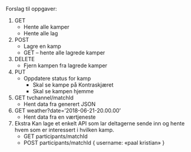 Forslag til oppgaver:

1.  GET
    * Hente alle kamper
    * Hente alle lag
2.  POST
    * Lagre en kamp
    * GET – hente alle lagrede kamper
3.  DELETE
    * Fjern kampen fra lagrede kamper
4.  PUT
    * Oppdatere status for kamp
        * Skal se kampe på Kontraskjæret
        * Skal se kampen hjemme
5.  GET tvchannel/matchId
    * Hent data fra generert JSON
6.  GET weather?date=’2018-06-21-20.00.00’
    * Hent data fra en værtjeneste
7.  Ekstra
    Kan lage et enkelt API som lar deltagerne sende inn og hente hvem som er interessert i hvilken kamp.
    * GET participants/matchId
    * POST participants/matchId { username: «paal kristian» }
